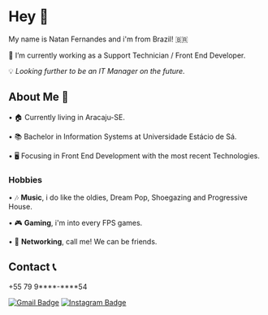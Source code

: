 # Hey 🤙 

My name is Natan Fernandes and i'm from Brazil! 🇧🇷 

🔭 I’m currently working as a Support Technician / Front End Developer.

💡 *Looking further to be an IT Manager on the future.*


## About Me 👦

• 🏠 Currently living in Aracaju-SE.

• 📚 Bachelor in Information Systems at Universidade Estácio de Sá.

• 🖥 Focusing in Front End Development with the most recent Technologies.

### Hobbies

• 🎶 **Music**, i do like the oldies, Dream Pop, Shoegazing and Progressive House.

• 🎮 **Gaming**, i'm into every FPS games.

• 🚀 **Networking**, call me! We can be friends.

## Contact 📞

+55 79 9****-****54

[![Gmail Badge](https://img.shields.io/badge/-natanmfernandes@gmail.com-6633cc?style=flat-square&logo=Gmail&logoColor=white&link=mailto:natanmfernandes@gmail.com)](mailto:natanmfernandes@gmail.com)
[![Instagram Badge](https://img.shields.io/badge/-Instagram-violet?style=flat-square&logo=Instagram&logoColor=white&link=https://www.instagram.com/natanmfernandes/)](https://www.instagram.com/natanmfernandes/)
